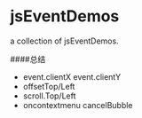 # jsEventDemos
a collection of jsEventDemos.

####总结
- event.clientX event.clientY
- offsetTop/Left
- scroll.Top/Left
- oncontextmenu	cancelBubble